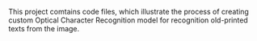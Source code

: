 This project comtains code files, which illustrate the process of creating custom Optical Character Recognition model for recognition old-printed texts from the image.
